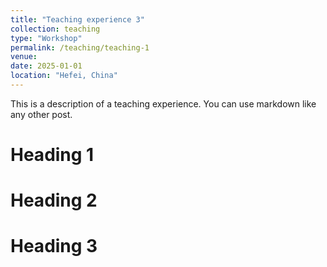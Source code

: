 ```yaml
---
title: "Teaching experience 3"
collection: teaching
type: "Workshop"
permalink: /teaching/teaching-1
venue: 
date: 2025-01-01
location: "Hefei, China"
---
```


This is a description of a teaching experience. You can use markdown like any other post.

Heading 1
======

Heading 2
======

Heading 3
======
